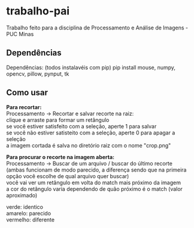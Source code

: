 # trabalho-pai

Trabalho feito para a disciplina de Processamento e Análise de Imagens - PUC Minas

## Dependências

Dependências: (todos instalavéis com pip)
pip install mouse, numpy, opencv, pillow, pynput, tk
## Como usar


**Para recortar:**  
Processamento -> Recortar e salvar recorte na raiz:  
  clique e arraste para formar um retângulo  
  se você estiver satisfeito com a seleção, aperte 1 para salvar  
  se você não estiver satisteito com a seleção, aperte 0 para apagar a seleção  
  a imagem cortada é salva no diretório raiz com o nome "crop.png"  
  
**Para procurar o recorte na imagem aberta:**  
Processamento -> Buscar de um arquivo / buscar do último recorte  
(ambas funcionam de modo parecido, a diferença sendo que na primeira opção você escolhe de qual arquivo quer buscar)  
  você vai ver um retângulo em volta do match mais próximo da imagem  
  a cor do retângulo varia dependendo de quão próximo é o match (valor aproximado)  

  verde: identico  
  amarelo: parecido  
  vermelho: diferente  
